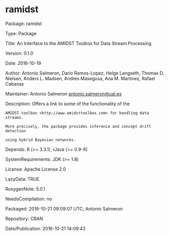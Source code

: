 # ramidst

Package: ramidst

Type: Package

Title: An Interface to the AMIDST Toolbox for Data Stream Processing

Version: 0.1.0

Date: 2016-10-19

Author: Antonio Salmeron, Dario Ramos-Lopez, Helge Langseth, Thomas D. Nielsen, Anders L. Madsen, Andres Masegosa, Ana M. Martinez, Rafael Cabanas

Maintainer: Antonio Salmeron <antonio.salmeron@ual.es>

Description: Offers a link to some of the functionality of the

    AMIDST toolbox <http://www.amidsttoolbox.com> for handling data streams.

    More precisely, the package provides inference and concept drift detection

    using hybrid Bayesian networks.

Depends: R (>= 3.3.1), rJava (>= 0.9-8)

SystemRequirements: JDK (>= 1.8)

License: Apache License 2.0

LazyData: TRUE

RoxygenNote: 5.0.1

NeedsCompilation: no

Packaged: 2016-10-21 09:09:07 UTC; Antonio Salmeron

Repository: CRAN

Date/Publication: 2016-10-21 14:09:43

